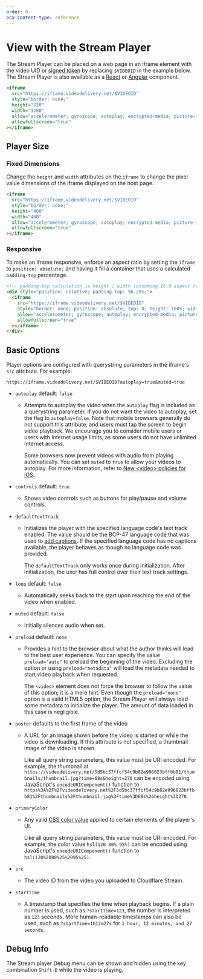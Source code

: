 ```yaml
---
order: 0
pcx-content-type: reference
---
```


# View with the Stream Player

The Stream Player can be placed on a web page in an iframe element with the video UID or [signed token](/how-to/secure-your-stream) by replacing `$VIDEOID` in the example below. The Stream Player is also available as a [React](https://www.npmjs.com/package/@cloudflare/stream-react) or [Angular](https://www.npmjs.com/package/@cloudflare/stream-angular) component.

```html
<iframe
  src="https://iframe.videodelivery.net/$VIDEOID"
  style="border: none;"
  height="720"
  width="1280"
  allow="accelerometer; gyroscope; autoplay; encrypted-media; picture-in-picture;"
  allowfullscreen="true"
></iframe>
```

## Player Size

### Fixed Dimensions

Change the `height` and `width` attributes on the `iframe` to change the pixel value dimensions of the iframe displayed on the host page.

```html
<iframe
  src="https://iframe.videodelivery.net/$VIDEOID"
  style="border: none;"
  height="400"
  width="400"
  allow="accelerometer; gyroscope; autoplay; encrypted-media; picture-in-picture;"
  allowfullscreen="true"
></iframe>
```

### Responsive

To make an iframe responsive, enforce an aspect ratio by setting the `iframe` to `position: absolute;` and having it fill a container that uses a calculated `padding-top` percentage.

```html
<!-- padding-top calculation is height / width (assuming 16:9 aspect ratio) -->
<div style="position: relative; padding-top: 56.25%;">
  <iframe
    src="https://iframe.videodelivery.net/$VIDEOID"
    style="border: none; position: absolute; top: 0; height: 100%; width: 100%;"
    allow="accelerometer; gyroscope; autoplay; encrypted-media; picture-in-picture;"
    allowfullscreen="true"
  ></iframe>
</div>
```

## Basic Options

Player options are configured with querystring parameters in the iframe's `src` attribute. For example:

`https://iframe.videodelivery.net/$VIDEOID?autoplay=true&muted=true`

<Definitions>

- `autoplay` <PropMeta>default: `false`</PropMeta>

  - Attempts to autoplay the video when the `autoplay` flag is included as a querystring parameter. If you do not want the video to autoplay, set the flag to `autoplay=false`. Note that mobile browsers generally do not support this attribute, and users must tap the screen to begin video playback. We encourage you to consider mobile users or users with Internet usage limits, as some users do not have unlimited Internet access.

    <Aside type="note">

      Some browsers now prevent videos with audio from playing automatically. You can set `muted` to `true` to allow your videos to autoplay. For more information, refer to [New &lt;video> policies for iOS](https://webkit.org/blog/6784/new-video-policies-for-ios/).

    </Aside>

- `controls` <PropMeta>default: `true`</PropMeta>

  - Shows video controls such as buttons for play/pause and volume controls.

- `defaultTextTrack`

  - Initializes the player with the specified language code's text track enabled. The value should be the BCP-47 language code that was used to [add captions](/how-to/add-captions). If the specified language code has no captions available, the player behaves as though no language code was provided.

    <Aside type="note">

      The `defaultTextTrack` only works once during initialization. After initialization, the user has full control over their text track settings.

    </Aside>

- `loop` <PropMeta>default: `false`</PropMeta>

  - Automatically seeks back to the start upon reaching the end of the video when enabled.

- `muted` <PropMeta>default: `false`</PropMeta>

  - Initially silences audio when set.

- `preload` <PropMeta>default: `none`</PropMeta>

  - Provides a hint to the browser about what the author thinks will lead to the best user experience. You can specify the value `preload="auto"` to preload the beginning of the video. Excluding the option or using `preload="metadata"` will load the metadata needed to start video playback when requested.

    <Aside>

      The `<video>` element does not force the browser to follow the value of this option; it is a mere hint. Even though the `preload="none"` option is a valid HTML5 option, the Stream Player will always load some metadata to initialize the player. The amount of data loaded in this case is negligible.

    </Aside>

- `poster` <PropMeta>defaults to the first frame of the video</PropMeta>

  - A URL for an image shown before the video is started or while the video is downloading. If this attribute is not specified, a thumbnail image of the video is shown.

    <Aside type="note">

      Like all query string parameters, this value must be URI encoded. For example, the thumbnail at `https://videodelivery.net/5d5bc37ffcf54c9b82e996823bffbb81/thumbnails/thumbnail.jpg?time=68s&height=270` can be encoded using JavaScript's `encodeURIComponent()` function to `https%3A%2F%2Fvideodelivery.net%2F5d5bc37ffcf54c9b82e996823bffbb81%2Fthumbnails%2Fthumbnail.jpg%3Ftime%3D68s%26height%3D270`.

    </Aside>
    
- `primaryColor`

  - Any valid [CSS color value](https://developer.mozilla.org/en-US/docs/Web/CSS/color_value) applied to certain elements of the player's UI.

    <Aside type="note">

      Like all query string parameters, this value must be URI encoded. For example, the color value `hsl(120 80% 95%)` can be encoded using JavaScript's `encodeURIComponent()` function to `hsl(120%2080%25%2095%25)`.
      
    </Aside>

- `src`

  - The video ID from the video you uploaded to Cloudflare Stream.

- `startTime`

  - A timestamp that specifies the time when playback begins. If a plain number is used, such as `?startTime=123`, the number is interpreted as `123` seconds. More human-readable timestamps can also be used, such as `?startTime=1h12m27s` for `1 hour, 12 minutes, and 27 seconds`.

</Definitions>

## Debug Info
  The Stream player Debug menu can be shown and hidden using the key combination `Shift-D` while the video is playing.
